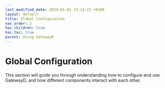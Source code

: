 ```yaml
---
last_modified_date: 2024-01-01 13:14:21 +0100
layout: default
title: Global Configuration
nav_order: 2
has_children: true
has_toc: true
parent: Using GatewayD
---
```


# Global Configuration

This section will guide you through understanding how to configure and use GatewayD, and how different components interact with each other.
